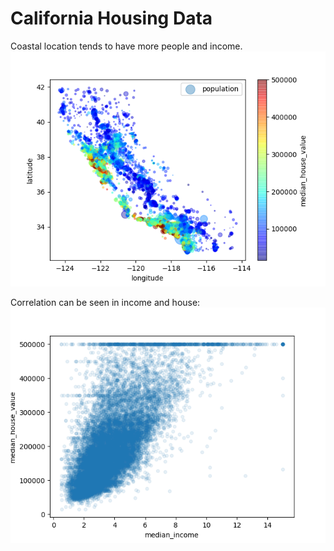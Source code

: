 # California Housing Data

Coastal location tends to have more people and income.
![Detailed geo density per location](detailed.png)

Correlation can be seen in income and house:
![correlation in income and house val](income_vs_house_val.png)
